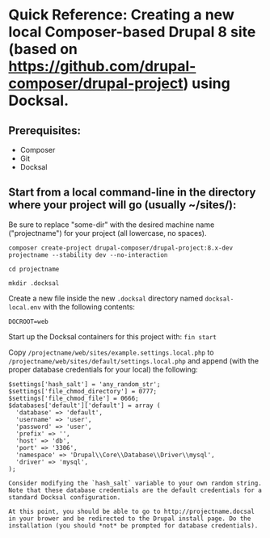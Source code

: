 # Quick Reference: Creating a new local Composer-based Drupal 8 site (based on https://github.com/drupal-composer/drupal-project) using Docksal.

## Prerequisites: 
  *  Composer  
  *  Git  
  *  Docksal  

## Start from a local command-line in the directory where your project will go (usually ~/sites/):

Be sure to replace "some-dir" with the desired machine name ("projectname") for your project (all lowercase, no spaces).
 
`composer create-project drupal-composer/drupal-project:8.x-dev projectname --stability dev --no-interaction`

`cd projectname`

`mkdir .docksal`

Create a new file inside the new `.docksal` directory named `docksal-local.env` with the following contents:

`DOCROOT=web`

Start up the Docksal containers for this project with: `fin start`

Copy `/projectname/web/sites/example.settings.local.php` to `/projectname/web/sites/default/settings.local.php` and append (with the proper database credentials for your local) the following:
 
```$config_directories['sync'] = '../config';
$settings['hash_salt'] = 'any_random_str';
$settings['file_chmod_directory'] = 0777;
$settings['file_chmod_file'] = 0666;
$databases['default']['default'] = array (
  'database' => 'default',
  'username' => 'user',
  'password' => 'user',
  'prefix' => '',
  'host' => 'db',
  'port' => '3306',
  'namespace' => 'Drupal\\Core\\Database\\Driver\\mysql',
  'driver' => 'mysql',
);

Consider modifying the `hash_salt` variable to your own random string. Note that these database credentials are the default credentials for a standard Docksal configuration.

At this point, you should be able to go to http://projectname.docsal in your brower and be redirected to the Drupal install page. Do the installation (you should *not* be prompted for database credentials). 


